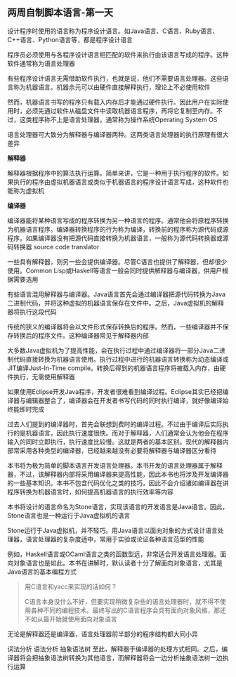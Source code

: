 ## 两周自制脚本语言-第一天

设计程序时使用的语言称为程序设计语言。如Java语言、C语言、Ruby语言、C++语言、Python语言等，都是程序设计语言

程序员必须使用与各程序设计语言相匹配的软件来执行由该语言写成的程序。这种软件通常称为语言处理器

有些程序设计语言无需借助软件执行，也就是说，他们不需要语言处理器。这些语言称为机器语言。机器余元可以由硬件直接解释执行，理论上不必使用软件

然而，机器语言书写的程序只有载入内存后才能通过硬件执行。因此用户在实际使用时，必须先通过软件从磁盘文件中读取机器语言程序，再将它复制至内存。不过，这类程序称不上是语言处理器，通常称为操作系统Operating System OS

语言处理器可大致分为解释器与编译器两种。这两类语言处理器的执行原理有很大差异

**解释器**

解释器根据程序中的算法执行运算。简单来讲，它是一种用于执行程序的软件。如果执行的程序由虚拟机器语言或类似于机器语言的程序设计语言写成，这种软件也能称为虚拟机

**编译器**

编译器能将某种语言写成的程序转换为另一种语言的程序。通常他会将原程序转换为机器语言程序。编译器转换程序的行为称为编译，转换前的程序称为源代码或源程序。如果编译器没有把源代码直接转换为机器语言，一般称为源代码转换器或源码转换器 source code translator

一些具有解释器，则另一些会提供编译器。尽管C语言也提供了解释器，但却很少使用。Common Lisp或Haskell等语言一般会同时提供解释器与编译器，供用户根据需要选用

有些语言混用解释器与编译器。Java语言首先会通过编译器把源代码转换为Java二进制代码，并将这种虚拟的机器语言保存在文件中。之后，Java虚拟机的解释器将执行这段代码

传统的狭义的编译器将会以文件形式保存转换后的程序。然而，一些编译器并不保存转换后的程序文件。这种编译器常见于解释器内部

大多数Java虚拟机为了提高性能，会在执行过程中通过编译器将一部分Java二进制代码直接转换为机器语言使用。执行过程中进行的机器语言转换称为动态编译或JIT编译Just-In-Time compile。转换后得到的机器语言程序将被载入内存，由硬件执行，无需使用解释器

如果使用Eclipse开发Java程序，开发者很难看到编译过程。Eclipse其实已经把编译器与编辑器整合了，编译器会在开发者书写代码的同时执行编译，就好像编译始终能即时完成

过去人们提到的编译器时，首先会联想到费时的编译过程。不过由于编译后实际执行的是机器语言，因此执行速度很快。而对于解释器，人们通常会认为他会在程序输入的同时立即执行，执行速度比较慢。这就是两者的基本区别。现代的解释器内部常采用各种类型的编译器，已经越来越没有必要将解释器与编译器区分看待

本书将为极为简单的脚本语言开发语言处理器。本书开发的语言处理器属于解释器，不过，该解释器内部将采用编译器来提高性能，因此本书也将涉及开发编译器的一些基本知识。本书不包含代码优化之类的技巧，因此不会介绍诸如编译器在讲程序转换为机器语言时，如何提高机器语言的执行效率等内容

本书将设计的语言命名为Stone语言，实现该语言的开发语言是Java语言。因此，Stone语言也是一种运行于Java虚拟机的语言

Stone运行于Java虚拟机，并不轻巧。用Java语言以面向对象的方式设计语言处理器，语言处理器的复杂度适中，常用于实验或论证各种语言范型的性能

例如，Haskell语言或OCaml语言之类的函数型远，非常适合开发语言处理器。面向对象语言也是如此。本书在讲解时，默认读者十分了解面向对象语言，尤其是Java语言的基本编程方式

> 用C语言和yacc来实现的话如何？
>
> C语言本身没什么不好，但要实现稍微复杂些的语言处理器时，就不得不使用各种不同的编程技术。最终写出的C语言程序会具有面向对象风格，那还不如从最开始就使用面向对象语言

无论是解释器还是编译器，语言处理器前半部分的程序结构都大同小异

词法分析 语法分析 抽象语法树 至此，解释器于编译器的处理方式相同。之后，编译器将会把抽象语法树转换为其他语言，而解释器将会一边分析抽象语法树一边执行运算